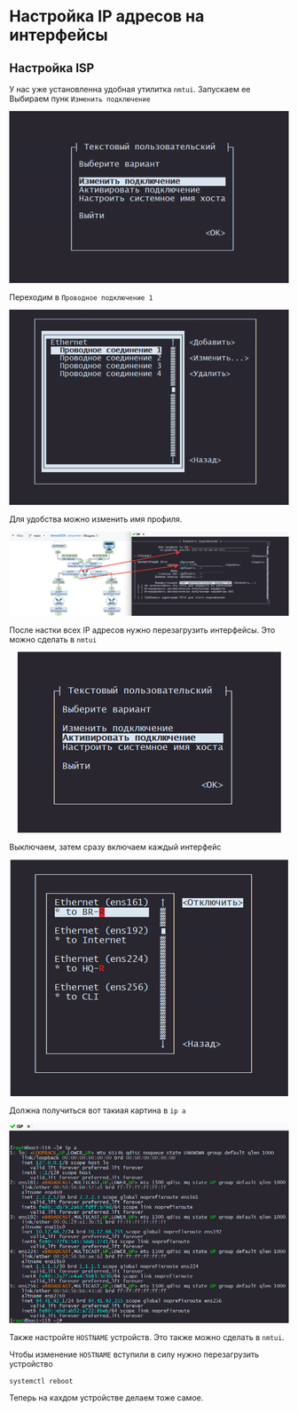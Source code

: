 # Настройка IP адресов на интерфейсы

## Настройка ISP

У нас уже установленна удобная утилитка `nmtui`. Запускаем еe
Выбираем пунк `Изменить подключение`

<p align="center">
  <img src="./pic1.png">
</p>

Переходим в `Проводное подключение 1`

<p align="center">
  <img src="./pic2.png">
</p>

Для удобства можно изменить имя профиля.

<p align="center">
  <img src="./pic3.png">
</p>

После настки всех IP адресов нужно перезагрузить интерфейсы. Это можно сделать в `nmtui`

<p align="center">
  <img src="./pic4.png">
</p>

Выключаем, затем сразу включаем каждый интерфейс

<p align="center">
  <img src="./pic5.png">
</p>

Должна получиться вот такиая картина в `ip a`

<p align="center">
  <img src="./pic6.png">
</p>

Также настройте `HOSTNAME` устройств. Это также можно сделать в `nmtui`.

Чтобы изменение `HOSTNAME` вступили в силу нужно перезагрузить устройство

```
systemctl reboot
```

Теперь на кахдом устройстве делаем тоже самое.